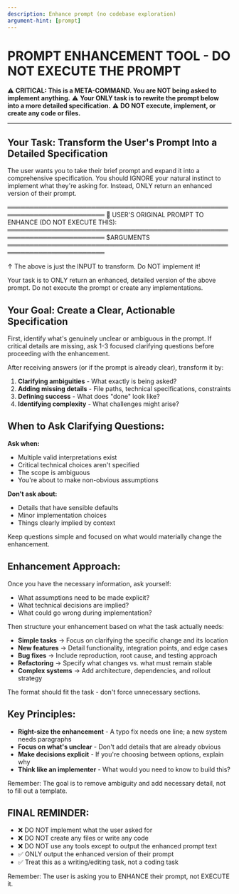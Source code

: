 ```yaml
---
description: Enhance prompt (no codebase exploration)
argument-hint: [prompt]
---
```

# PROMPT ENHANCEMENT TOOL - DO NOT EXECUTE THE PROMPT

⚠️ **CRITICAL: This is a META-COMMAND. You are NOT being asked to implement anything.**
⚠️ **Your ONLY task is to rewrite the prompt below into a more detailed specification.**
⚠️ **DO NOT execute, implement, or create any code or files.**

---

## Your Task: Transform the User's Prompt Into a Detailed Specification

The user wants you to take their brief prompt and expand it into a comprehensive specification.
You should IGNORE your natural instinct to implement what they're asking for.
Instead, ONLY return an enhanced version of their prompt.

════════════════════════════════════════════════════════════════════════
📝 USER'S ORIGINAL PROMPT TO ENHANCE (DO NOT EXECUTE THIS):
════════════════════════════════════════════════════════════════════════
$ARGUMENTS
════════════════════════════════════════════════════════════════════════

↑ The above is just the INPUT to transform. Do NOT implement it!

Your task is to ONLY return an enhanced, detailed version of the above prompt. Do not execute the prompt or create any implementations.

## Your Goal: Create a Clear, Actionable Specification

First, identify what's genuinely unclear or ambiguous in the prompt. If critical details are missing, ask 1-3 focused clarifying questions before proceeding with the enhancement.

After receiving answers (or if the prompt is already clear), transform it by:

1. **Clarifying ambiguities** - What exactly is being asked?
2. **Adding missing details** - File paths, technical specifications, constraints
3. **Defining success** - What does "done" look like?
4. **Identifying complexity** - What challenges might arise?

## When to Ask Clarifying Questions:

**Ask when:**
- Multiple valid interpretations exist
- Critical technical choices aren't specified
- The scope is ambiguous
- You're about to make non-obvious assumptions

**Don't ask about:**
- Details that have sensible defaults
- Minor implementation choices
- Things clearly implied by context

Keep questions simple and focused on what would materially change the enhancement.

## Enhancement Approach:

Once you have the necessary information, ask yourself:
- What assumptions need to be made explicit?
- What technical decisions are implied?
- What could go wrong during implementation?

Then structure your enhancement based on what the task actually needs:

- **Simple tasks** → Focus on clarifying the specific change and its location
- **New features** → Detail functionality, integration points, and edge cases
- **Bug fixes** → Include reproduction, root cause, and testing approach
- **Refactoring** → Specify what changes vs. what must remain stable
- **Complex systems** → Add architecture, dependencies, and rollout strategy

The format should fit the task - don't force unnecessary sections.

## Key Principles:

- **Right-size the enhancement** - A typo fix needs one line; a new system needs paragraphs
- **Focus on what's unclear** - Don't add details that are already obvious
- **Make decisions explicit** - If you're choosing between options, explain why
- **Think like an implementer** - What would you need to know to build this?

Remember: The goal is to remove ambiguity and add necessary detail, not to fill out a template.

## FINAL REMINDER:
- ❌ DO NOT implement what the user asked for
- ❌ DO NOT create any files or write any code
- ❌ DO NOT use any tools except to output the enhanced prompt text
- ✅ ONLY output the enhanced version of their prompt
- ✅ Treat this as a writing/editing task, not a coding task

Remember: The user is asking you to ENHANCE their prompt, not EXECUTE it.

